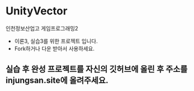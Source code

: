 # UnityVector

인천정보산업고 게임프로그래밍2 
- 이론3, 실습3를 위한 프로젝트 입니다.
- Fork하거나 다운 받아서 사용하세요.

## 실습 후 완성 프로젝트를 자신의 깃허브에 올린 후 주소를 injungsan.site에 올려주세요.
